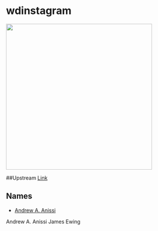 # wdinstagram

<img src="http://img.memecdn.com/instagram_o_945680.jpg" width=400>

##Upstream
<a href="https://github.com/wingedearth/wdinstagram">Link</a>


## Names
- <a href="https://avatars0.githubusercontent.com/u/14636217?v=3&s=460">Andrew A. Anissi</a>

Andrew A. Anissi
James Ewing


